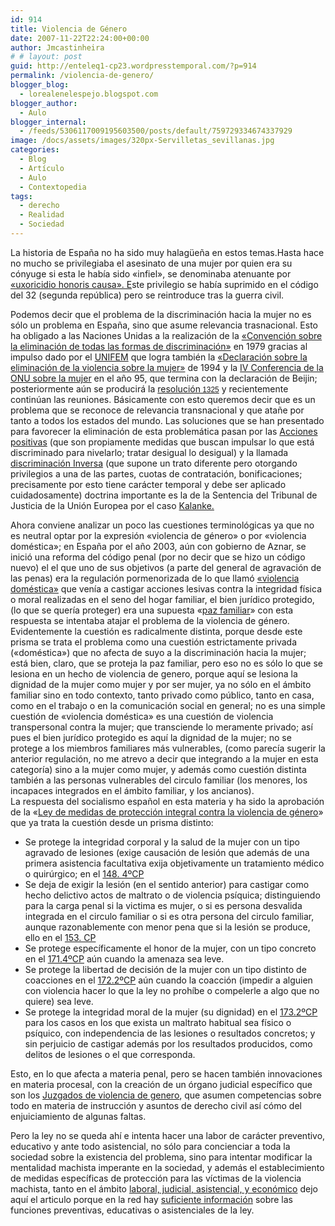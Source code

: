 ```yaml
---
id: 914
title: Violencia de Género
date: 2007-11-22T22:24:00+00:00
author: Jmcastinheira
# # layout: post
guid: http://enteleq1-cp23.wordpresstemporal.com/?p=914
permalink: /violencia-de-genero/
blogger_blog:
  - lorealenelespejo.blogspot.com
blogger_author:
  - Aulo
blogger_internal:
  - /feeds/5306117009195603500/posts/default/759729334674337929
image: /docs/assets/images/320px-Servilletas_sevillanas.jpg
categories:
  - Blog
  - Artículo
  - Aulo
  - Contextopedia
tags:
  - derecho
  - Realidad
  - Sociedad
---
```

La historia de España no ha sido muy halagüeña en estos temas.Hasta hace no mucho se privilegiaba el asesinato de una mujer por quien era su cónyuge si esta le había sido «infiel», se denominaba atenuante por [«uxoricidio honoris causa». E](http://www.ciudadanas.org/documentos/textoCONFERENCIA.pdf)ste privilegio se había suprimido en el código del 32 (segunda república) pero se reintroduce tras la guerra civil.

Podemos decir que el problema de la discriminación hacia la mujer no es sólo un problema en España, sino que asume relevancia trasnacional. Esto ha obligado a las Naciones Unidas a la realización de la [«Convención sobre la eliminación de todas las formas de discriminación»](http://www.unhchr.ch/spanish/html/menu3/b/e1cedaw_sp.htm) en 1979 gracias al impulso dado por el [UNIFEM](http://www.unifem.org/) que logra también la [«Declaración sobre la eliminación de la violencia sobre la mujer»](http://www.unhchr.ch/huridocda/huridoca.nsf/%28Symbol%29/A.RES.48.104.Sp?Opendocument) de 1994 y la [IV Conferencia de la ONU sobre la mujer](http://www.sinexcusas2015.org/un_files/middleframe_files/objetivos/conferencias/Beijin.htm) en el año 95, que termina con la declaración de Beijin; posteriormente aún se producirá la <a href="http://www.peacewomen.org/SP/un/sc/1325.html" class="broken_link" rel="nofollow">resolución<span style=";font-family: Arial,Helvetica,sans-serif; font-size: 85%;"> 1325</a> y recientemente continúan las reuniones. Básicamente con esto queremos decir que es un problema que se reconoce de relevancia transnacional y que atañe por tanto a todos los estados del mundo. Las soluciones que se han presentado para favorecer la eliminación de esta problemática pasan por las [Acciones positivas](http://www.equalitaca.org/nuevaitaca/publicaciones/enlaces/2004/54/accionespositivasdido.pdf) (que son propiamente medidas que buscan impulsar lo que está discriminado para nivelarlo; tratar desigual lo desigual) y la llamada [discriminación Inversa](http://blap.infopolis.es/segment.cfm?segment=1228) (que supone un trato diferente pero otorgando privilegios a una de las partes, cuotas de contratación, bonificaciones; precisamente por esto tiene carácter temporal y debe ser aplicado cuidadosamente) doctrina importante es la de la Sentencia del Tribunal de Justicia de la Unión Europea por el caso [Kalanke.](http://blap.infopolis.es/segment.cfm?segment=1221&table_of_contents=1171)

Ahora conviene analizar un poco las cuestiones terminológicas ya que no es neutral optar por la expresión «violencia de género» o por «violencia doméstica»; en España por el año 2003, aún con gobierno de Aznar, se inició una reforma del código penal (por no decir que se hizo un código nuevo) el el que uno de sus objetivos (a parte del general de agravación de las penas) era la regulación pormenorizada de lo que llamó [«violencia doméstica»](http://www.consumer.es/web/es/economia_domestica/2003/03/15/58985.php) que venía a castigar acciones lesivas contra la integridad física o moral realizadas en el seno del hogar familiar, el bien jurídico protegido, (lo que se quería proteger) era una supuesta «[paz familiar](http://www.apfsasturias.org/ap20030930a.pdf)» con esta respuesta se intentaba atajar el problema de la violencia de género. Evidentemente la cuestión es radicalmente distinta, porque desde este prisma se trata el problema como una cuestión estrictamente privada («doméstica») que no afecta de suyo a la discriminación hacia la mujer; está bien, claro, que se proteja la paz familiar, pero eso no es sólo lo que se lesiona en un hecho de violencia de genero, porque aquí se lesiona la dignidad de la mujer como mujer y por ser mujer, ya no sólo en el ámbito familiar sino en todo contexto, tanto privado como público, tanto en casa, como en el trabajo o en la comunicación social en general; no es una simple cuestión de «violencia doméstica» es una cuestión de violencia transpersonal contra la mujer; que transciende lo meramente privado; así pues el bien jurídico protegido es aquí la dignidad de la mujer; no se protege a los miembros familiares más vulnerables, (como parecía sugerir la anterior regulación, no me atrevo a decir que integrando a la mujer en esta categoría) sino a la mujer como mujer, y además como cuestión distinta también a las personas vulnerables del circulo familiar (los menores, los incapaces integrados en el ámbito familiar, y los ancianos).  
La respuesta del socialismo español en esta materia y ha sido la aprobación de la «[Ley de medidas de protección integral contra la violencia de género](http://noticias.juridicas.com/base_datos/Admin/lo1-2004.html)» que ya trata la cuestión desde un prisma distinto:

  * Se protege la integridad corporal y la salud de la mujer con un tipo agravado de lesiones (exige causación de lesión que además de una primera asistencia facultativa exija objetivamente un tratamiento médico o quirúrgico; en el [148. 4ºCP](http://noticias.juridicas.com/base_datos/Penal/lo10-1995.l2t3.html#a148)
  * Se deja de exigir la lesión (en el sentido anterior) para castigar como hecho delictivo actos de maltrato o de violencia psíquica; distinguiendo para la carga penal si la victima es mujer, o si es persona desvalida integrada en el circulo familiar o si es otra persona del circulo familiar, aunque razonablemente con menor pena que si la lesión se produce, ello en el [153. CP](http://noticias.juridicas.com/base_datos/Penal/lo10-1995.l2t3.html#a153)
  * Se protege específicamente el honor de la mujer, con un tipo concreto en el [171.4ºCP](http://noticias.juridicas.com/base_datos/Penal/lo10-1995.l2t6.html#a171) aún cuando la amenaza sea leve.
  * Se protege la libertad de decisión de la mujer con un tipo distinto de coacciones en el [172.2ºCP](http://noticias.juridicas.com/base_datos/Penal/lo10-1995.l2t6.html#a172) aún cuando la coacción (impedir a alguien con violencia hacer lo que la ley no prohíbe o compelerle a algo que no quiere) sea leve.
  * Se protege la integridad moral de la mujer (su dignidad) en el [173.2ºCP](http://noticias.juridicas.com/base_datos/Penal/lo10-1995.l2t7.html#a173) para los casos en los que exista un maltrato habitual sea físico o psíquico, con independencia de las lesiones o resultados concretos; y sin perjuicio de castigar además por los resultados producidos, como delitos de lesiones o el que corresponda.

Esto, en lo que afecta a materia penal, pero se hacen también innovaciones en materia procesal, con la creación de un órgano judicial específico que son los [Juzgados de violencia de genero](http://www.elmundo.es/elmundo/2005/10/18/sociedad/1129625090.html), que asumen competencias sobre todo en materia de instrucción y asuntos de derecho civil así cómo del enjuiciamiento de algunas faltas.

Pero la ley no se queda ahí e intenta hacer una labor de carácter preventivo, educativo y ante todo asistencial, no sólo para concienciar a toda la sociedad sobre la existencia del problema, sino para intentar modificar la mentalidad machista imperante en la sociedad, y además el establecimiento de medidas específicas de protección para las víctimas de la violencia machista, tanto en el ámbito [laboral, judicial, asistencial, y económico](http://imrm.es/UPLOAD/DOCUMENTO/GUIA%20CONTRA%20LA%20VIOLENCIA%20CCOO.pdf) dejo aquí el articulo porque en la red hay [suficiente información](http://www.observatorioviolencia.org/) sobre las funciones preventivas, educativas o asistenciales de la ley.